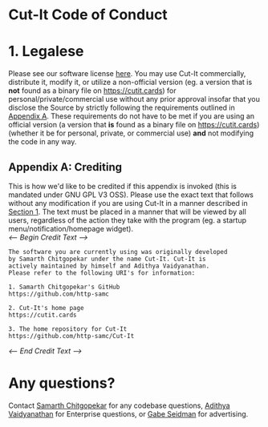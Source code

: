 # Cut-It Code of Conduct

# 1. Legalese
Please see our software license [here](/LICENSE). You may use Cut-It commercially, distribute it, modify it, or utilize a non-official version (eg. a version that is **not** found as a binary file on <https://cutit.cards>) for personal/private/commercial use without any prior approval insofar that you disclose the Source by strictly following the requirements outlined in [Appendix A](#appendix-a-crediting). These requirements do not have to be met if you are using an official version (a version that **is** found as a binary file on <https://cutit.cards>) (whether it be for personal, private, or commercial use) **and** not modifying the code in any way.

## Appendix A: Crediting
This is how we'd like to be credited if this appendix is invoked (this is mandated under GNU GPL V3 OSS). Please use the exact text that follows without any modification if you are using Cut-It in a manner described in [Section 1](#1-legalese). The text must be placed in a manner that will be viewed by all users, regardless of the action they take with the program (eg. a startup menu/notification/homepage widget).\
*<-- Begin Credit Text -->*
```
The software you are currently using was originally developed
by Samarth Chitgopekar under the name Cut-It. Cut-It is
actively maintained by himself and Adithya Vaidyanathan.
Please refer to the following URI's for information:

1. Samarth Chitgopekar's GitHub
https://github.com/http-samc

2. Cut-It's home page
https://cutit.cards

3. The home repository for Cut-It
https://github.com/http-samc/Cut-It
```
*<-- End Credit Text -->*

# Any questions?
Contact [Samarth Chitgopekar](mailto:sam@chitgopekar.tech) for any codebase questions, [Adithya Vaidyanathan](mailto:adithya@offtimeroadmap.com) for Enterprise questions, or [Gabe Seidman](mailto:gabe@offtimeroadmap.com) for advertising.